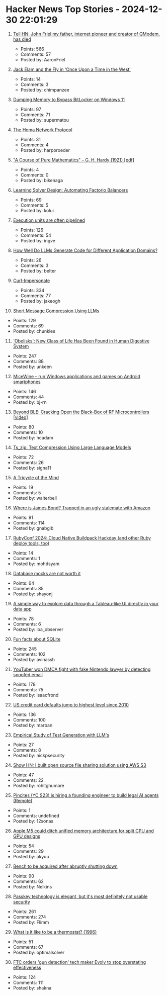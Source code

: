 # Hacker News Top Stories - 2024-12-30 22:01:29

1. [Tell HN: John Friel my father, internet pioneer and creator of QModem, has died](undefined)
   - Points: 566
   - Comments: 57
   - Posted by: AaronFriel

2. [Jack Elam and the Fly in 'Once Upon a Time in the West'](https://pov.imv.au.dk/Issue_24/section_1/artc4A.html)
   - Points: 14
   - Comments: 3
   - Posted by: chimpanzee

3. [Dumping Memory to Bypass BitLocker on Windows 11](https://noinitrd.github.io/Memory-Dump-UEFI/)
   - Points: 97
   - Comments: 71
   - Posted by: supermatou

4. [The Homa Network Protocol](https://lwn.net/SubscriberLink/1003059/41b1d2ea281b6779/)
   - Points: 31
   - Comments: 4
   - Posted by: harporoeder

5. ["A Course of Pure Mathematics" – G. H. Hardy (1921) [pdf]](https://www.gutenberg.org/files/38769/38769-pdf.pdf)
   - Points: 4
   - Comments: 0
   - Posted by: bikenaga

6. [Learning Solver Design: Automating Factorio Balancers](https://gianlucaventurini.com/posts/2024/factorio-sat)
   - Points: 69
   - Comments: 5
   - Posted by: kolui

7. [Execution units are often pipelined](https://blog.xoria.org/pipelining/)
   - Points: 126
   - Comments: 54
   - Posted by: ingve

8. [How Well Do LLMs Generate Code for Different Application Domains?](https://arxiv.org/abs/2412.18573)
   - Points: 26
   - Comments: 3
   - Posted by: belter

9. [Curl-Impersonate](https://github.com/lexiforest/curl-impersonate)
   - Points: 334
   - Comments: 77
   - Posted by: jakeogh

10. [Short Message Compression Using LLMs](https://bellard.org/ts_sms/)
   - Points: 129
   - Comments: 69
   - Posted by: chunkles

11. ['Obelisks': New Class of Life Has Been Found in Human Digestive System](https://www.sciencealert.com/obelisks-entirely-new-class-of-life-has-been-found-in-the-human-digestive-system)
   - Points: 247
   - Comments: 88
   - Posted by: unkeen

12. [MiceWine – run Windows applications and games on Android smartphones](https://github.com/KreitinnSoftware/MiceWine-Application)
   - Points: 146
   - Comments: 44
   - Posted by: bj-rn

13. [Beyond BLE: Cracking Open the Black-Box of RF Microcontrollers [video]](https://media.ccc.de/v/38c3-beyond-ble-cracking-open-the-black-box-of-rf-microcontrollers)
   - Points: 80
   - Comments: 10
   - Posted by: hcadam

14. [Ts_zip: Text Compression Using Large Language Models](https://bellard.org/ts_zip/)
   - Points: 72
   - Comments: 26
   - Posted by: signa11

15. [A Tricycle of the Mind](https://marcusb.org/posts/2024/12/a-tricycle-of-the-mind/)
   - Points: 19
   - Comments: 5
   - Posted by: walterbell

16. [Where is James Bond? Trapped in an ugly stalemate with Amazon](https://www.wsj.com/business/media/james-bond-movies-amazon-barbara-broccoli-0b04f0db)
   - Points: 91
   - Comments: 114
   - Posted by: gnabgib

17. [RubyConf 2024: Cloud Native Buildpack Hackday (and other Ruby deploy tools, too)](https://www.schneems.com/rubyconf-2024-hackday/)
   - Points: 14
   - Comments: 1
   - Posted by: mohdsyam

18. [Database mocks are not worth it](https://www.shayon.dev/post/2024/365/database-mocks-are-just-not-worth-it/)
   - Points: 64
   - Comments: 85
   - Posted by: shayonj

19. [A simple way to explore data through a Tableau-like UI directly in your data app](https://github.com/panel-extensions/panel-graphic-walker)
   - Points: 78
   - Comments: 6
   - Posted by: loa_observer

20. [Fun facts about SQLite](https://avi.im/blag/2024/sqlite-facts/)
   - Points: 245
   - Comments: 102
   - Posted by: avinassh

21. [YouTuber won DMCA fight with fake Nintendo lawyer by detecting spoofed email](https://arstechnica.com/tech-policy/2024/12/youtuber-won-dmca-fight-with-fake-nintendo-lawyer-by-detecting-spoofed-email/)
   - Points: 178
   - Comments: 75
   - Posted by: isaacfrond

22. [US credit card defaults jump to highest level since 2010](https://www.ft.com/content/c755a34d-eb97-40d1-b780-ae2e2f0e7ad9)
   - Points: 136
   - Comments: 100
   - Posted by: marban

23. [Empirical Study of Test Generation with LLM's](https://arxiv.org/abs/2406.18181)
   - Points: 27
   - Comments: 8
   - Posted by: nickpsecurity

24. [Show HN: I built open source file sharing solution using AWS S3](https://s3-file-share-for-free-35n2u.kinsta.app/)
   - Points: 47
   - Comments: 22
   - Posted by: rohitghumare

25. [Pincites (YC S23) is hiring a founding engineer to build legal AI agents (Remote)](https://www.ycombinator.com/companies/pincites/jobs)
   - Points: 1
   - Comments: undefined
   - Posted by: 12sonas

26. [Apple M5 could ditch unified memory architecture for split CPU and GPU designs](https://www.notebookcheck.net/Apple-M5-Pro-Max-and-Ultra-could-ditch-much-vaunted-unified-memory-architecture-for-split-CPU-and-GPU-designs-fabbed-on-TSMC-N3E.937047.0.html)
   - Points: 54
   - Comments: 29
   - Posted by: akyuu

27. [Bench to be acquired after abruptly shutting down](https://techcrunch.com/2024/12/30/bench-to-be-acquired-after-abruptly-shutting-down/)
   - Points: 90
   - Comments: 62
   - Posted by: Nelkins

28. [Passkey technology is elegant, but it's most definitely not usable security](https://arstechnica.com/security/2024/12/passkey-technology-is-elegant-but-its-most-definitely-not-usable-security/)
   - Points: 261
   - Comments: 274
   - Posted by: Flimm

29. [What is it like to be a thermostat? (1996)](https://annakaharris.com/chalmers/)
   - Points: 51
   - Comments: 67
   - Posted by: optimalsolver

30. [FTC orders 'gun detection' tech maker Evolv to stop overstating effectiveness](https://www.techdirt.com/2024/12/30/ftc-orders-gun-detection-tech-maker-evolv-to-stop-overstating-effectiveness-of-its-glorified-metal-detectors/)
   - Points: 124
   - Comments: 111
   - Posted by: shakna

